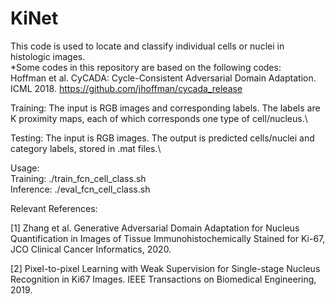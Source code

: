 # KiNet
This code is used to locate and classify individual cells or nuclei in histologic images.\
*Some codes in this repository are based on the following codes:\
Hoffman et al. CyCADA: Cycle-Consistent Adversarial Domain Adaptation. ICML 2018. https://github.com/jhoffman/cycada_release


Training: The input is RGB images and corresponding labels. The labels are K proximity maps, each of which corresponds one type of cell/nucleus.\ 

Testing: The input is RGB images. The output is predicted cells/nuclei and category labels, stored in .mat files.\

Usage:\
Training: ./train_fcn_cell_class.sh \
Inference: ./eval_fcn_cell_class.sh

Relevant References:

[1] Zhang et al. Generative Adversarial Domain Adaptation for Nucleus Quantification in Images of Tissue Immunohistochemically Stained for Ki-67, JCO Clinical Cancer Informatics, 2020.

[2] Pixel-to-pixel Learning with Weak Supervision for Single-stage Nucleus Recognition in Ki67 Images. IEEE Transactions on Biomedical Engineering, 2019.
